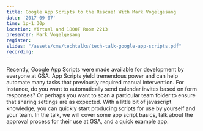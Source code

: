 ```yaml
---
title: Google App Scripts to the Rescue! With Mark Vogelgesang
date: '2017-09-07'
time: 1p-1:30p
location: Virtual and 1800F Room 2213
presenter: Mark Vogelgesang
register:
slides: "/assets/cms/techtalks/tech-talk-google-app-scripts.pdf"
recording:
---
```


Recently, Google App Scripts were made available for development by everyone at GSA. App Scripts yield tremendous power and can help automate many tasks that previously required manual intervention. For instance, do you want to automatically send calendar invites based on form responses? Or perhaps you want to scan a particular team folder to ensure that sharing settings are as expected. With a little bit of javascript knowledge, you can quickly start producing scripts for use by yourself and your team. In the talk, we will cover some app script basics, talk about the approval process for their use at GSA, and a quick example app.
